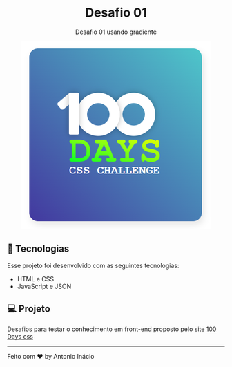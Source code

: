 <h1 align="center"> Desafio 01 </h1>

<p align="center">
Desafio 01 usando gradiente
</p>

<p align="center">
<img alt="Projeto" src="./.github/project.png">
</p>



## 🚀 Tecnologias

Esse projeto foi desenvolvido com as seguintes tecnologias:

- HTML e CSS
- JavaScript e JSON

## 💻 Projeto

  Desafios para testar o conhecimento em front-end proposto pelo site [100 Days css](https://100dayscss.com/)

---

Feito com ♥ by Antonio Inácio
